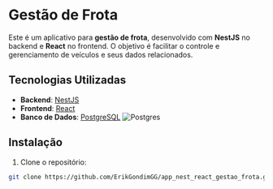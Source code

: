 # Gestão de Frota

Este é um aplicativo para **gestão de frota**, desenvolvido com **NestJS** no backend e **React** no frontend. O objetivo é facilitar o controle e gerenciamento de veículos e seus dados relacionados.

## Tecnologias Utilizadas

- **Backend**: [NestJS](https://docs.nestjs.com/)
- **Frontend**: [React](https://reactjs.org/docs/getting-started.html)
- **Banco de Dados**: [PostgreSQL](https://www.postgresql.org/docs/)
  ![Postgres](https://img.shields.io/badge/postgres-%23316192.svg?style=for-the-badge&logo=postgresql&logoColor=white)

## Instalação

1. Clone o repositório:

```bash
git clone https://github.com/ErikGondimGG/app_nest_react_gestao_frota.git
```

